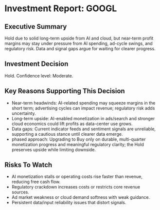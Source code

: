 # Investment Report: GOOGL
## Executive Summary
Hold due to solid long-term upside from AI and cloud, but near-term profit margins may stay under pressure from AI spending, ad-cycle swings, and regulatory risk. Data and signal gaps argue for waiting for clearer progress.
## Investment Decision
Hold. Confidence level: Moderate.
## Key Reasons Supporting This Decision
- Near-term headwinds: AI-related spending may squeeze margins in the short term; advertising cycles can impact revenue; regulatory risk adds uncertainty.
- Long-term upside: AI-enabled monetization in ads/search and stronger cloud economics could lift profits as data-center use grows.
- Data gaps: Current indicator feeds and sentiment signals are unreliable, supporting a cautious stance until clearer data emerge.
- phased approach: Upgrading to Buy only on durable, multi-quarter monetization progress and meaningful regulatory clarity; the Hold preserves upside while limiting downside.
## Risks To Watch
- AI monetization stalls or operating costs rise faster than revenue, reducing free cash flow.
- Regulatory crackdown increases costs or restricts core revenue sources.
- Ad market weakness or cloud demand softness with weak guidance.
- Persistent data/input reliability issues that distort signals.